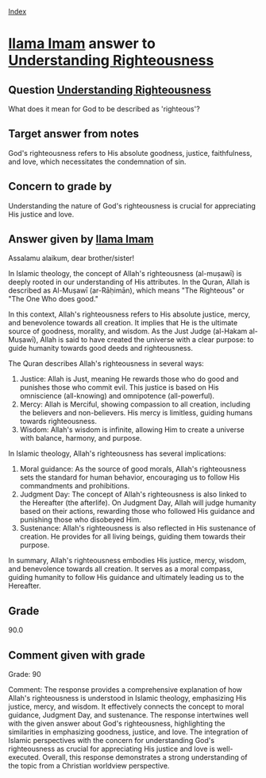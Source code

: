 
[Index](../../index.md)
# [llama Imam](../../answering_models/llama_Imam.md) answer to [Understanding Righteousness](../../questions/Understanding_Righteousness.md)

## Question [Understanding Righteousness](../../questions/Understanding_Righteousness.md)
What does it mean for God to be described as 'righteous'?

## Target answer from notes
God's righteousness refers to His absolute goodness, justice, faithfulness, and love, which necessitates the condemnation of sin.

## Concern to grade by
Understanding the nature of God's righteousness is crucial for appreciating His justice and love.

## Answer given by [llama Imam](../../answering_models/llama_Imam.md)
Assalamu alaikum, dear brother/sister!

In Islamic theology, the concept of Allah's righteousness (al-muṣawī) is deeply rooted in our understanding of His attributes. In the Quran, Allah is described as Al-Muṣawī (ar-Rāḥimān), which means "The Righteous" or "The One Who does good."

In this context, Allah's righteousness refers to His absolute justice, mercy, and benevolence towards all creation. It implies that He is the ultimate source of goodness, morality, and wisdom. As the Just Judge (al-Hakam al-Muṣawī), Allah is said to have created the universe with a clear purpose: to guide humanity towards good deeds and righteousness.

The Quran describes Allah's righteousness in several ways:

1. Justice: Allah is Just, meaning He rewards those who do good and punishes those who commit evil. This justice is based on His omniscience (all-knowing) and omnipotence (all-powerful).
2. Mercy: Allah is Merciful, showing compassion to all creation, including the believers and non-believers. His mercy is limitless, guiding humans towards righteousness.
3. Wisdom: Allah's wisdom is infinite, allowing Him to create a universe with balance, harmony, and purpose.

In Islamic theology, Allah's righteousness has several implications:

1. Moral guidance: As the source of good morals, Allah's righteousness sets the standard for human behavior, encouraging us to follow His commandments and prohibitions.
2. Judgment Day: The concept of Allah's righteousness is also linked to the Hereafter (the afterlife). On Judgment Day, Allah will judge humanity based on their actions, rewarding those who followed His guidance and punishing those who disobeyed Him.
3. Sustenance: Allah's righteousness is also reflected in His sustenance of creation. He provides for all living beings, guiding them towards their purpose.

In summary, Allah's righteousness embodies His justice, mercy, wisdom, and benevolence towards all creation. It serves as a moral compass, guiding humanity to follow His guidance and ultimately leading us to the Hereafter.

## Grade
90.0

## Comment given with grade
Grade: 90

Comment: The response provides a comprehensive explanation of how Allah's righteousness is understood in Islamic theology, emphasizing His justice, mercy, and wisdom. It effectively connects the concept to moral guidance, Judgment Day, and sustenance. The response intertwines well with the given answer about God's righteousness, highlighting the similarities in emphasizing goodness, justice, and love. The integration of Islamic perspectives with the concern for understanding God's righteousness as crucial for appreciating His justice and love is well-executed. Overall, this response demonstrates a strong understanding of the topic from a Christian worldview perspective.
